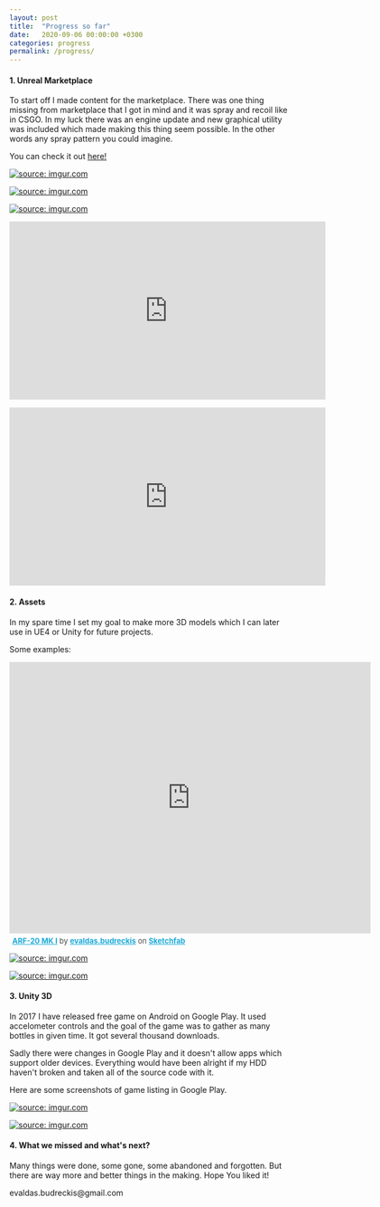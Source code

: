 ```yaml
---
layout: post
title:  "Progress so far"
date:   2020-09-06 00:00:00 +0300
categories: progress
permalink: /progress/
---
```


<h4>1. Unreal Marketplace</h4>
To start off I made content for the marketplace. 
There was one thing missing from marketplace that I got in mind and it was spray and recoil like in CSGO.
In my luck there was an engine update and new graphical utility was included which made making this thing seem possible.
In the other words any spray pattern you could imagine.
<p>You can check it out <a href="https://www.unrealengine.com/marketplace/en-US/product/spray-pattern-generator-utility">here!</a></p>

<p><a href="https://imgur.com/TWPUOKp"><img src="https://i.imgur.com/TWPUOKp.png" title="source: imgur.com" /></a></p>
<p><a href="https://imgur.com/ahLN37i"><img src="https://i.imgur.com/ahLN37i.png" title="source: imgur.com" /></a></p>
<p><a href="https://imgur.com/2CZ4nBF"><img src="https://i.imgur.com/2CZ4nBF.png" title="source: imgur.com" /></a></p>
<p>
  <iframe width="560" height="315" src="https://www.youtube.com/embed/SQzS2Zd8x9c" frameborder="0" allow="accelerometer; autoplay; encrypted-media; gyroscope; picture-in-picture" allowfullscreen></iframe>
</p>
<p>
  <iframe width="560" height="315" src="https://www.youtube.com/embed/4cTF2_rcwKA" frameborder="0" allow="accelerometer; autoplay; encrypted-media; gyroscope; picture-in-picture" allowfullscreen></iframe>
</p>


<h4>2. Assets</h4>
<p>In my spare time I set my goal to make more 3D models which I can later use in UE4 or Unity for future projects.</p>

<p>
 Some examples: 
</p>
<p>
<div class="sketchfab-embed-wrapper"><iframe title="A 3D model" src="https://sketchfab.com/models/f448eb91575d408ca457ed36a52f1491/embed?autospin=0.2&amp;autostart=1&amp;preload=1&amp;ui_controls=1&amp;ui_infos=1&amp;ui_inspector=1&amp;ui_stop=1&amp;ui_watermark=1&amp;ui_watermark_link=1" width="640" height="480" frameborder="0"></iframe>
<p style="font-size: 13px; font-weight: normal; margin: 5px; color: #4a4a4a;"><a style="font-weight: bold; color: #1caad9;" href="https://sketchfab.com/3d-models/arf-20-mk-i-f448eb91575d408ca457ed36a52f1491?utm_medium=embed&amp;utm_source=website&amp;utm_campaign=share-popup" target="_blank" rel="noopener">ARF-20 MK I</a> by <a style="font-weight: bold; color: #1caad9;" href="https://sketchfab.com/evaldas.budreckis?utm_medium=embed&amp;utm_source=website&amp;utm_campaign=share-popup" target="_blank" rel="noopener">evaldas.budreckis</a> on <a style="font-weight: bold; color: #1caad9;" href="https://sketchfab.com?utm_medium=embed&amp;utm_source=website&amp;utm_campaign=share-popup" target="_blank" rel="noopener">Sketchfab</a></p>
</div>
</p>
<p>
  <a href="https://imgur.com/0YDunVO"><img src="https://i.imgur.com/0YDunVO.png" title="source: imgur.com" /></a>
</p>
<p>
  <a href="https://imgur.com/jRXKiUU"><img src="https://i.imgur.com/jRXKiUU.png" title="source: imgur.com" /></a>
</p>

<h4>3. Unity 3D</h4>

<p>
  In 2017 I have released free game on Android on Google Play. It used accelometer controls and the goal of the game was to gather as many bottles in given time. It got several thousand downloads.
</p>
<p>
  Sadly there were changes in Google Play and it doesn't allow apps which support older devices. Everything would have been alright if my HDD haven't broken and taken all of the source code with it.
</p>
<p>
  Here are some screenshots of game listing in Google Play.
</p>
<p>
  <a href="https://imgur.com/jSrWNpw"><img src="https://i.imgur.com/jSrWNpw.png" title="source: imgur.com" /></a>
</p>
<p>
  <a href="https://imgur.com/enxVKAi"><img src="https://i.imgur.com/enxVKAi.png" title="source: imgur.com" /></a>
</p>

<h4>4. What we missed and what's next?</h4>
<p>
  Many things were done, some gone, some abandoned and forgotten. But there are way more and better things in the making. Hope You liked it!
</p>
<p>
  evaldas.budreckis@gmail.com
</p>

